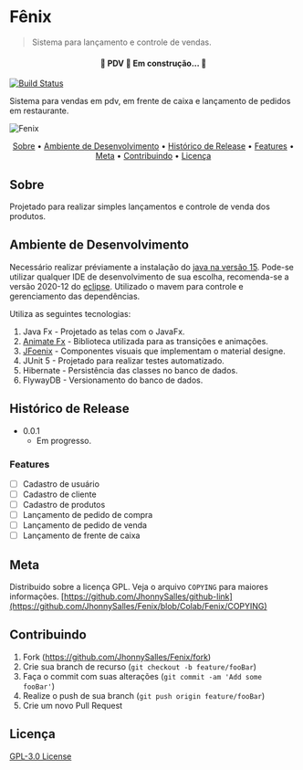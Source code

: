 # Fênix
> Sistema para lançamento e controle de vendas.

<h4 align="center"> 
	🚧  PDV 🚀 Em construção...  🚧
</h4>

[![Build Status][travis-image]][travis-url]

Sistema para vendas em pdv, em frente de caixa e lançamento de pedidos em restaurante.

![Fenix](https://user-images.githubusercontent.com/43912638/99855765-4dfcbe00-2b66-11eb-95c2-25636275a009.png)

<p align="center">
 <a href="#Sobre">Sobre</a> •
 <a href="#Ambiente-de-Desenvolvimento">Ambiente de Desenvolvimento</a> • 
 <a href="#Histórico-de-Release">Histórico de Release</a> • 
 <a href="#Features">Features</a> • 
 <a href="#Meta">Meta</a> • 
 <a href="#Contribuindo">Contribuindo</a> • 
 <a href="#Licença">Licença</a>
</p>

## Sobre

Projetado para realizar simples lançamentos e controle de venda dos produtos.

## Ambiente de Desenvolvimento

Necessário realizar préviamente a instalação do [java na versão 15](https://www.java.com/pt-BR/).
Pode-se utilizar qualquer IDE de desenvolvimento de sua escolha, recomenda-se a versão 2020-12 do [eclipse](https://www.eclipse.org/downloads/).
Utilizado o mavem para controle e gerenciamento das dependências.

Utiliza as seguintes tecnologias:
1. Java Fx - Projetado as telas com o JavaFx.
2. [Animate Fx](https://github.com/Typhon0/AnimateFX) - Biblioteca utilizada para as transições e animações.
3. [JFoenix](https://github.com/sshahine/JFoenix) - Componentes visuais que implementam o material designe.
4. JUnit 5 - Projetado para realizar testes automatizado.
5. Hibernate - Persistência das classes no banco de dados.
6. FlywayDB - Versionamento do banco de dados.

## Histórico de Release

* 0.0.1
    * Em progresso.

### Features

- [ ] Cadastro de usuário
- [ ] Cadastro de cliente
- [ ] Cadastro de produtos
- [ ] Lançamento de pedido de compra
- [ ] Lançamento de pedido de venda
- [ ] Lançamento de frente de caixa

## Meta

Distribuido sobre a licença GPL. Veja o arquivo ``COPYING`` para maiores informações.
[https://github.com/JhonnySalles/github-link](https://github.com/JhonnySalles/Fenix/blob/Colab/Fenix/COPYING)

## Contribuindo

1. Fork (<https://github.com/JhonnySalles/Fenix/fork>)
2. Crie sua branch de recurso (`git checkout -b feature/fooBar`)
3. Faça o commit com suas alterações (`git commit -am 'Add some fooBar'`)
4. Realize o push de sua branch (`git push origin feature/fooBar`)
5. Crie um novo Pull Request

<!-- Markdown link & img dfn's -->

[travis-image]: https://img.shields.io/travis/dbader/node-datadog-metrics/master.svg?style=flat-square
[travis-url]: https://travis-ci.org/dbader/node-datadog-metrics
[wiki]: https://github.com/yourname/Fenix/wiki

## Licença

[GPL-3.0 License](https://github.com/JhonnySalles/Fenix/blob/Colab/Fenix/COPYING)

